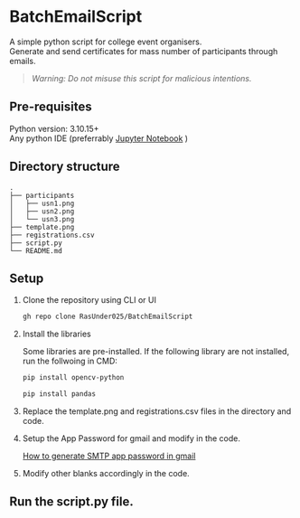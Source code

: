# BatchEmailScript

A simple python script for college event organisers.<br>
Generate and send certificates for mass number of participants through emails.

> *Warning: Do not misuse this script for malicious intentions.*

## Pre-requisites

Python version: 3.10.15+<br>
Any python IDE (preferrably [Jupyter Notebook](https://jupyter.org/install) )

## Directory structure

```
.
├── participants
│   ├── usn1.png
│   ├── usn2.png
│   └── usn3.png
├── template.png
├── registrations.csv
├── script.py
└── README.md
```

## Setup

1. Clone the repository using CLI or UI

   ```bash
   gh repo clone RasUnder025/BatchEmailScript
   ```

2. Install the libraries
  
   Some libraries are pre-installed. If the following library are not installed, run the follwoing in CMD:

   ```bash
   pip install opencv-python
   ```

   ```bash
   pip install pandas
   ```

3. Replace the template.png and registrations.csv files in the directory and code.

4. Setup the App Password for gmail and modify in the code.
   
   [How to generate SMTP app password in gmail](https://medium.com/rails-to-rescue/how-to-set-up-smtp-credentials-with-gmail-for-your-app-send-email-cf236d11087d)

5. Modify other blanks accordingly in the code.

## Run the script.py file.
